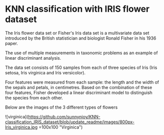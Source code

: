 # KNN classification with IRIS flower dataset

The Iris flower data set or Fisher's Iris data set is a multivariate data set introduced by the British statistician and biologist Ronald Fisher in his 1936 paper. 

The use of multiple measurements in taxonomic problems as an example of linear discriminant analysis.

The data set consists of 150 samples from each of three species of Iris (Iris setosa, Iris virginica and Iris versicolor). 

Four features were measured from each sample: the length and the width of the sepals and petals, in centimetres. Based on the combination of these four features, Fisher developed a linear discriminant model to distinguish the species from each other.

Below are the images of the 3 different types of flowers

![virginica](https://github.com/sunnynjoy/KNN-classification_IRIS_dataset/blob/update_readme/images/800px-Iris_virginica.jpg =100x100 "Virginica")
